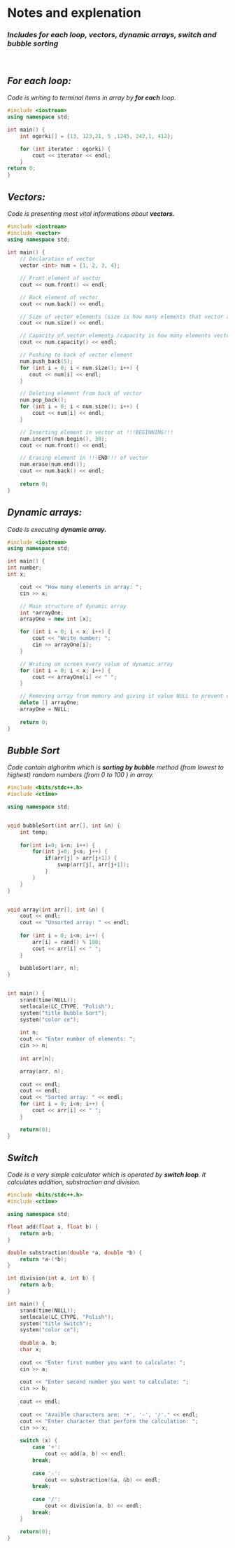 # Notes and explenation
### ***Includes for each loop, vectors, dynamic arrays, switch and bubble sorting***
<br>


## *For each loop:*
*Code is writing to terminal items in array by **for each** loop.*
```c++
#include <iostream>
using namespace std;

int main() {
    int ogorki[] = {13, 123,21, 5 ,1245, 242,1, 412};

    for (int iterator : ogorki) {
        cout << iterator << endl;
    }
return 0;
}
```

## *Vectors:*
*Code is presenting most vital informations about **vectors.***
```c++
#include <iostream>
#include <vector>
using namespace std;
 
int main() {
    // Declaration of vector
    vector <int> num = {1, 2, 3, 4};

    // Front element of vector
    cout << num.front() << endl;

    // Back element of vector
    cout << num.back() << endl;

    // Size of vector elements (size is how many elements that vector actually holds in the moment)
    cout << num.size() << endl;

    // Capacity of vector elements (capacity is how many elements vector can hold(reserved space))
    cout << num.capacity() << endl;

    // Pushing to back of vector element
    num.push_back(5);
    for (int i = 0; i < num.size(); i++) {
       cout << num[i] << endl;
    }

    // Deleting element from back of vector
    num.pop_back();
    for (int i = 0; i < num.size(); i++) {
        cout << num[i] << endl;
    }

    // Inserting element in vector at !!!BEGINNING!!! 
    num.insert(num.begin(), 30);
    cout << num.front() << endl;

    // Erasing element in !!!END!!! of vector
    num.erase(num.end());
    cout << num.back() << endl;
    
    return 0;
}
```

## *Dynamic arrays:*
*Code is executing **dynamic array.***
```c++
#include <iostream>
using namespace std;

int main() {
int number;
int x;

    cout << "How many elements in array: ";
    cin >> x;

    // Main structure of dynamic array
    int *arrayOne;
    arrayOne = new int [x];

    for (int i = 0; i < x; i++) {
        cout << "Write number: ";
        cin >> arrayOne[i];
    }

    // Writing on screen every value of dynamic array
    for (int i = 0; i < x; i++) {
        cout << arrayOne[i] << " ";
    }

    // Removing array from memory and giving it value NULL to prevent crashes
    delete [] arrayOne;
    arrayOne = NULL;
    
    return 0;
}

```

## *Bubble Sort*
*Code contain alghoritm which is **sorting by bubble** method (from lowest to highest) random numbers (from 0 to 100 ) in array.*
```c++
#include <bits/stdc++.h>
#include <ctime>

using namespace std;


void bubbleSort(int arr[], int &n) {
	int temp;
	
	for(int i=0; i<n; i++) {
		for(int j=0; j<n; j++) {
			if(arr[j] > arr[j+1]) {
				swap(arr[j], arr[j+1]);
			}
		}
	}
}


void array(int arr[], int &n) {
	cout << endl;
	cout << "Unsorted array: " << endl;
	
	for (int i = 0; i<n; i++) {
		arr[i] = rand() % 100;
		cout << arr[i] << " "; 
	}
	
	bubbleSort(arr, n);
}


int main() {
	srand(time(NULL));
	setlocale(LC_CTYPE, "Polish");
	system("title Bubble Sort");
	system("color ce");
	
	int n;
	cout << "Enter number of elements: ";
	cin >> n;
	
	int arr[n];

	array(arr, n);
	
	cout << endl;
	cout << endl;
	cout << "Sorted array: " << endl;
	for (int i = 0; i<n; i++) {
		cout << arr[i] << " "; 
	}

    return(0);
}
```

## *Switch*
*Code is a very simple calculator which is operated by **switch loop**. It calculates addition, substraction and division.*
```c++
#include <bits/stdc++.h>
#include <ctime>

using namespace std;

float add(float a, float b) {
	return a+b;
}

double substraction(double *a, double *b) {
	return *a-(*b);
}

int division(int a, int b) {
	return a/b;
}

int main() {
	srand(time(NULL));
	setlocale(LC_CTYPE, "Polish");
	system("title Switch");
	system("color ce");
	
	double a, b;
	char x;
	
	cout << "Enter first number you want to calculate: ";
	cin >> a;
	
	cout << "Enter second number you want to calculate: ";
	cin >> b;
	
	cout << endl;
	
	cout << "Avaible characters are: '+', '-', '/'." << endl;
	cout << "Enter character that perform the calculation: ";
	cin >> x;
	
	switch (x) {
		case '+': 
			cout << add(a, b) << endl;
		break;
		
		case '-': 
			cout << substraction(&a, &b) << endl;
		break;
		
		case '/': 
			cout << division(a, b) << endl;
		break;
	}

    return(0);
}
```